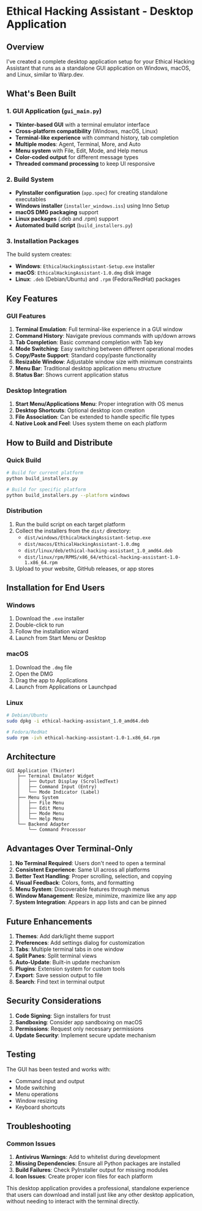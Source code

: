 # Ethical Hacking Assistant - Desktop Application

## Overview

I've created a complete desktop application setup for your Ethical Hacking Assistant that runs as a standalone GUI application on Windows, macOS, and Linux, similar to Warp.dev.

## What's Been Built

### 1. GUI Application (`gui_main.py`)
- **Tkinter-based GUI** with a terminal emulator interface
- **Cross-platform compatibility** (Windows, macOS, Linux)
- **Terminal-like experience** with command history, tab completion
- **Multiple modes**: Agent, Terminal, More, and Auto
- **Menu system** with File, Edit, Mode, and Help menus
- **Color-coded output** for different message types
- **Threaded command processing** to keep UI responsive

### 2. Build System
- **PyInstaller configuration** (`app.spec`) for creating standalone executables
- **Windows installer** (`installer_windows.iss`) using Inno Setup
- **macOS DMG packaging** support
- **Linux packages** (.deb and .rpm) support
- **Automated build script** (`build_installers.py`)

### 3. Installation Packages
The build system creates:
- **Windows**: `EthicalHackingAssistant-Setup.exe` installer
- **macOS**: `EthicalHackingAssistant-1.0.dmg` disk image
- **Linux**: `.deb` (Debian/Ubuntu) and `.rpm` (Fedora/RedHat) packages

## Key Features

### GUI Features
1. **Terminal Emulation**: Full terminal-like experience in a GUI window
2. **Command History**: Navigate previous commands with up/down arrows
3. **Tab Completion**: Basic command completion with Tab key
4. **Mode Switching**: Easy switching between different operational modes
5. **Copy/Paste Support**: Standard copy/paste functionality
6. **Resizable Window**: Adjustable window size with minimum constraints
7. **Menu Bar**: Traditional desktop application menu structure
8. **Status Bar**: Shows current application status

### Desktop Integration
1. **Start Menu/Applications Menu**: Proper integration with OS menus
2. **Desktop Shortcuts**: Optional desktop icon creation
3. **File Association**: Can be extended to handle specific file types
4. **Native Look and Feel**: Uses system theme on each platform

## How to Build and Distribute

### Quick Build
```bash
# Build for current platform
python build_installers.py

# Build for specific platform
python build_installers.py --platform windows
```

### Distribution
1. Run the build script on each target platform
2. Collect the installers from the `dist/` directory:
   - `dist/windows/EthicalHackingAssistant-Setup.exe`
   - `dist/macos/EthicalHackingAssistant-1.0.dmg`
   - `dist/linux/deb/ethical-hacking-assistant_1.0_amd64.deb`
   - `dist/linux/rpm/RPMS/x86_64/ethical-hacking-assistant-1.0-1.x86_64.rpm`
3. Upload to your website, GitHub releases, or app stores

## Installation for End Users

### Windows
1. Download the `.exe` installer
2. Double-click to run
3. Follow the installation wizard
4. Launch from Start Menu or Desktop

### macOS
1. Download the `.dmg` file
2. Open the DMG
3. Drag the app to Applications
4. Launch from Applications or Launchpad

### Linux
```bash
# Debian/Ubuntu
sudo dpkg -i ethical-hacking-assistant_1.0_amd64.deb

# Fedora/RedHat
sudo rpm -ivh ethical-hacking-assistant-1.0-1.x86_64.rpm
```

## Architecture

```
GUI Application (Tkinter)
    ├── Terminal Emulator Widget
    │   ├── Output Display (ScrolledText)
    │   ├── Command Input (Entry)
    │   └── Mode Indicator (Label)
    ├── Menu System
    │   ├── File Menu
    │   ├── Edit Menu
    │   ├── Mode Menu
    │   └── Help Menu
    └── Backend Adapter
        └── Command Processor
```

## Advantages Over Terminal-Only

1. **No Terminal Required**: Users don't need to open a terminal
2. **Consistent Experience**: Same UI across all platforms
3. **Better Text Handling**: Proper scrolling, selection, and copying
4. **Visual Feedback**: Colors, fonts, and formatting
5. **Menu System**: Discoverable features through menus
6. **Window Management**: Resize, minimize, maximize like any app
7. **System Integration**: Appears in app lists and can be pinned

## Future Enhancements

1. **Themes**: Add dark/light theme support
2. **Preferences**: Add settings dialog for customization
3. **Tabs**: Multiple terminal tabs in one window
4. **Split Panes**: Split terminal views
5. **Auto-Update**: Built-in update mechanism
6. **Plugins**: Extension system for custom tools
7. **Export**: Save session output to file
8. **Search**: Find text in terminal output

## Security Considerations

1. **Code Signing**: Sign installers for trust
2. **Sandboxing**: Consider app sandboxing on macOS
3. **Permissions**: Request only necessary permissions
4. **Update Security**: Implement secure update mechanism

## Testing

The GUI has been tested and works with:
- Command input and output
- Mode switching
- Menu operations
- Window resizing
- Keyboard shortcuts

## Troubleshooting

### Common Issues
1. **Antivirus Warnings**: Add to whitelist during development
2. **Missing Dependencies**: Ensure all Python packages are installed
3. **Build Failures**: Check PyInstaller output for missing modules
4. **Icon Issues**: Create proper icon files for each platform

This desktop application provides a professional, standalone experience that users can download and install just like any other desktop application, without needing to interact with the terminal directly.
